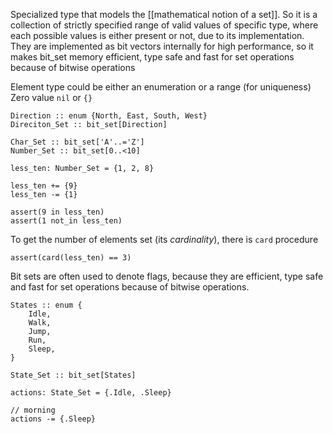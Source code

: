Specialized type that models the [[mathematical notion of a set]]. So it is a collection of strictly specified range of valid values of specific type, where each possible values is either present or not, due to its implementation.
They are implemented as bit vectors internally for high performance, so it makes bit_set memory efficient, type safe and fast for set operations because of bitwise operations

Element type could be either an enumeration or a range (for uniqueness)
Zero value `nil` or `{}`

```odin
Direction :: enum {North, East, South, West}
Direciton_Set :: bit_set[Direction]

Char_Set :: bit_set['A'..='Z']
Number_Set :: bit_set[0..<10]

less_ten: Number_Set = {1, 2, 8}

less_ten += {9}
less_ten -= {1}

assert(9 in less_ten)
assert(1 not_in less_ten)
```


To get the number of elements set (its *cardinality*), there is `card` procedure
```odin
assert(card(less_ten) == 3)
```


Bit sets are often used to denote flags, because they are efficient, type safe and fast for set operations because of bitwise operations.

```odin
States :: enum {
	Idle,
	Walk,
	Jump,
	Run,
	Sleep,
}

State_Set :: bit_set[States]

actions: State_Set = {.Idle, .Sleep}

// morning
actions -= {.Sleep}
```